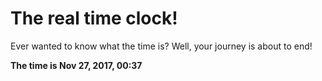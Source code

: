 # The real time clock!

Ever wanted to know what the time is? Well, your journey is about to end!

**The time is Nov 27, 2017, 00:37**